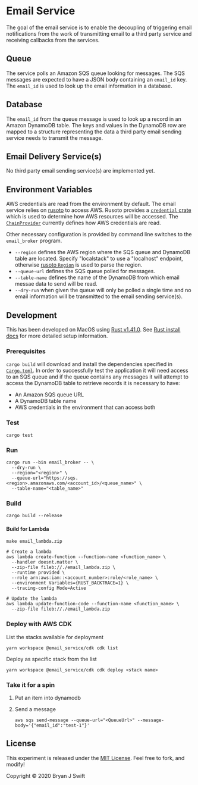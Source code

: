 # Email Service

The goal of the email service is to enable the decoupling of triggering email
notifications from the work of transmitting email to a third party service and
receiving callbacks from the services.

## Queue

The service polls an Amazon SQS queue looking for messages. The SQS messages
are expected to have a JSON body containing an `email_id` key. The `email_id`
is used to look up the email information in a database.

## Database

The `email_id` from the queue message is used to look up a record in an Amazon
DynamoDB table. The keys and values in the DynamoDB row are mapped to a
structure representing the data a third party email sending service needs to
transmit the message.

## Email Delivery Service(s)

No third party email sending service(s) are implemented yet.

## Environment Variables

AWS credentials are read from the environment by default. The email service
relies on [rusoto][rusoto] to access AWS. Rusoto provides a [`credential`
crate][credential] which is used to determine how AWS resources will be
accessed. The [`ChainProvider`][credential_chain_provider] currently defines
how AWS credentials are read.

[rusoto]: https://github.com/rusoto/rusoto
[credential]: https://crates.io/crates/rusoto_credential
[credential_chain_provider]: https://docs.rs/rusoto_credential/0.45.0/rusoto_credential/struct.ChainProvider.html

Other necessary configuration is provided by command line switches to the
`email_broker` program.

- `--region` defines the AWS region where the SQS queue and DynamoDB table are
  located. Specify "localstack" to use a "localhost" endpoint, otherwise
  [rusoto `Region`][region] is used to parse the region.
- `--queue-url` defines the SQS queue polled for messages.
- `--table-name` defines the name of the DynamoDB from which email messae data
  to send will be read.
- `--dry-run` when given the queue will only be polled a single time and no
  email information will be transmitted to the email sending service(s).

[region]: https://docs.rs/rusoto_core/0.45.0/rusoto_core/enum.Region.html

## Development

This has been developed on MacOS using [Rust v1.41.0][rust-stable]. See [Rust
install docs][rust-install] for more detailed setup information.

[rust-stable]: https://www.rust-lang.org
[rust-install]: https://www.rust-lang.org/tools/install

### Prerequisites

`cargo build` will download and install the dependencies specified in
[`Cargo.toml`](Cargo.toml). In order to successfully test the application it
will need access to an SQS queue and if the queue contains any messages it will
attempt to access the DynamoDB table to retrieve records it is necessary to
have:

- An Amazon SQS queue URL
- A DynamoDB table name
- AWS credentials in the environment that can access both

### Test

```shell
cargo test
```

### Run

```shell
cargo run --bin email_broker -- \
  --dry-run \
  --region="<region>" \
  --queue-url="https://sqs.<region>.amazonaws.com/<account_id>/<queue_name>" \
  --table-name="<table_name>"
```

### Build

```shell
cargo build --release
```

#### Build for Lambda

```shell
make email_lambda.zip

# Create a lambda
aws lambda create-function --function-name <function_name> \
  --handler doesnt.matter \
  --zip-file fileb://./email_lambda.zip \
  --runtime provided \
  --role arn:aws:iam::<account_number>:role/<role_name> \
  --environment Variables={RUST_BACKTRACE=1} \
  --tracing-config Mode=Active

# Update the lambda
aws lambda update-function-code --function-name <function_name> \
  --zip-file fileb://./email_lambda.zip
```

### Deploy with AWS CDK

List the stacks available for deployment

```shell
yarn workspace @email_service/cdk cdk list
```

Deploy as specific stack from the list

```shell
yarn workspace @email_service/cdk cdk deploy <stack name>
```

### Take it for a spin

1. Put an item into dynamodb
1. Send a message

   ```shell
   aws sqs send-message --queue-url="<QueueUrl>" --message-body='{"email_id":"test-1"}'
   ```

## License

This experiment is released under the [MIT License](LICENSE). Feel free to
fork, and modify!

Copyright © 2020 Bryan J Swift
